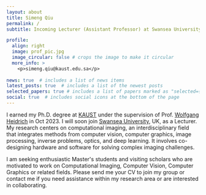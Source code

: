 ```yaml
---
layout: about
title: Simeng Qiu
permalink: /
subtitle: Incoming Lecturer (Assistant Professor) at Swansea University, UK.

profile:
  align: right
  image: prof_pic.jpg
  image_circular: false # crops the image to make it circular
  more_info: >
    <p>simeng.qiu@kaust.edu.sa</p>
  
news: true  # includes a list of news items
latest_posts: true  # includes a list of the newest posts
selected_papers: true # includes a list of papers marked as "selected={true}"
social: true  # includes social icons at the bottom of the page
---
```


I earned my Ph.D. degree at [KAUST](https://www.kaust.edu.sa/en/) under the supervision of Prof. [Wolfgang Heidrich](https://vccimaging.org/People/heidriw/) in Oct 2023. I will soon join [Swansea University](https://www.swansea.ac.uk/), UK, as a Lecturer. My research centers on computational imaging, an interdisciplinary field that integrates methods from computer vision, computer graphics, image processing, inverse problems, optics, and deep learning. It involves co-designing hardware and software for solving complex imaging challenges.

I am seeking enthusiastic Master's students and visiting scholars who are motivated to work on Computational Imaging, Computer Vision, Computer Graphics or related fields. Please send me your CV to join my group or contact me if you need assistance within my research area or are interested in collaborating.
